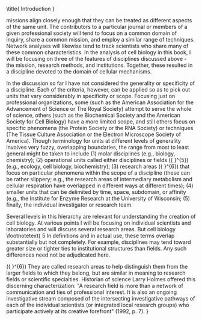\title{
Introduction
}

missions align closely enough that they can be treated as different aspects of the same unit. The contributors to a particular journal or members of a given professional society will tend to focus on a common domain of inquiry, share a common mission, and employ a similar range of techniques. Network analyses will likewise tend to track scientists who share many of these common characteristics. In the analysis of cell biology in this book, I will be focusing on three of the features of disciplines discussed above - the mission, research methods, and institutions. Together, these resulted in a discipline devoted to the domain of cellular mechanisms.

In the discussion so far I have not considered the generality or specificity of a discipline. Each of the criteria, however, can be applied so as to pick out units that vary considerably in specificity or scope. Focusing just on professional organizations, some (such as the American Association for the Advancement of Science or The Royal Society) attempt to serve the whole of science, others (such as the Biochemical Society and the American Society for Cell Biology) have a more limited scope, and still others focus on specific phenomena (the Protein Society or the RNA Society) or techniques (The Tissue Culture Association or the Electron Microscope Society of America). Though terminology for units at different levels of generality involves very fuzzy, overlapping boundaries, the range from most to least general might be taken to include (1) molar disciplines (e.g., biology, chemistry); (2) operational units called either disciplines or fields \({ }^{5}\) (e.g., ecology, cell biology, biochemistry); (3) research areas \({ }^{6}\) that focus on particular phenomena within the scope of a discipline (these can be rather slippery; e.g., the research areas of intermediary metabolism and cellular respiration have overlapped in different ways at different times); (4) smaller units that can be delimited by time, space, subdomain, or affinity (e.g., the Institute for Enzyme Research at the University of Wisconsin; (5) finally, the individual investigator or research team.

Several levels in this hierarchy are relevant for understanding the creation of cell biology. At various points I will be focusing on individual scientists and laboratories and will discuss several research areas. But cell biology
\footnotetext{
5 In definitions and in actual use, these terms overlap substantially but not completely. For example, disciplines may tend toward greater size or tighter ties to institutional structures than fields. Any such differences need not be adjudicated here.

\({ }^{6}\) They are called research areas to help distinguish them from the larger fields to which they belong, but are similar in meaning to research fields or scientific specialties. Historian of science Larry Holmes offered this discerning characterization: "A research field is more than a network of communication and ties of professional interest. It is also an ongoing investigative stream composed of the intersecting investigative pathways of each of the individual scientists (or integrated local research groups) who participate actively at its creative forefront" (1992, p. 7).
}